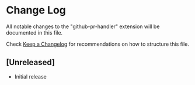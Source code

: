 # Change Log

All notable changes to the "github-pr-handler" extension will be documented in this file.

Check [Keep a Changelog](http://keepachangelog.com/) for recommendations on how to structure this file.

## [Unreleased]

- Initial release